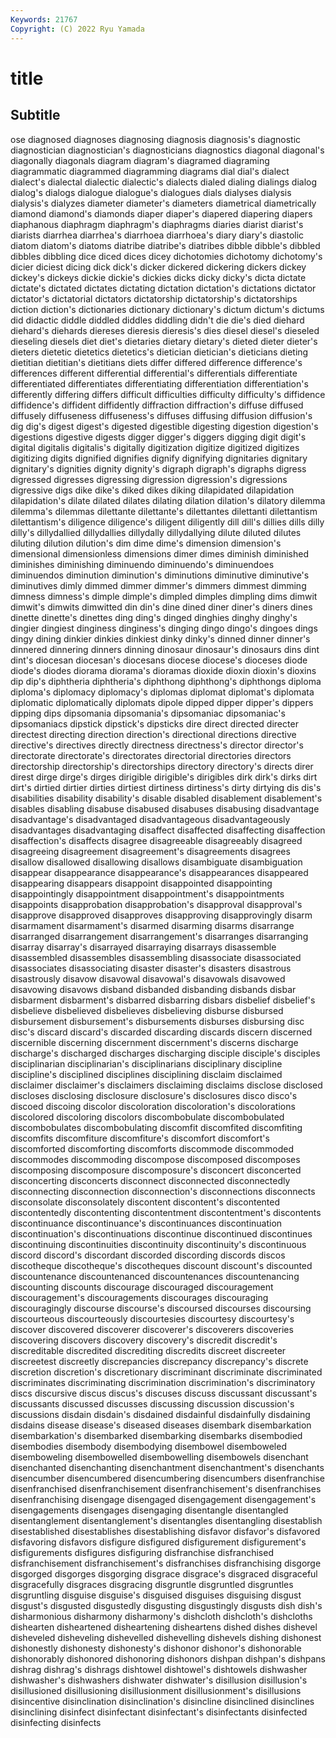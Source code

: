 ```yaml
---
Keywords: 21767
Copyright: (C) 2022 Ryu Yamada
---
```



# title

## Subtitle
ose diagnosed diagnoses diagnosing diagnosis diagnosis's diagnostic diagnostician
diagnostician's diagnosticians diagnostics diagonal diagonal's diagonally diagonals diagram diagram's diagramed
diagraming diagrammatic diagrammed diagramming diagrams dial dial's dialect dialect's dialectal
dialectic dialectic's dialects dialed dialing dialings dialog dialog's dialogs dialogue
dialogue's dialogues dials dialyses dialysis dialysis's dialyzes diameter diameter's diameters
diametrical diametrically diamond diamond's diamonds diaper diaper's diapered diapering diapers
diaphanous diaphragm diaphragm's diaphragms diaries diarist diarist's diarists diarrhea diarrhea's
diarrhoea diarrhoea's diary diary's diastolic diatom diatom's diatoms diatribe diatribe's
diatribes dibble dibble's dibbled dibbles dibbling dice diced dices dicey
dichotomies dichotomy dichotomy's dicier diciest dicing dick dick's dicker dickered
dickering dickers dickey dickey's dickeys dickie dickie's dickies dicks dicky
dicky's dicta dictate dictate's dictated dictates dictating dictation dictation's dictations
dictator dictator's dictatorial dictators dictatorship dictatorship's dictatorships diction diction's dictionaries
dictionary dictionary's dictum dictum's dictums did didactic diddle diddled diddles
diddling didn't die die's died diehard diehard's diehards diereses dieresis
dieresis's dies diesel diesel's dieseled dieseling diesels diet diet's dietaries
dietary dietary's dieted dieter dieter's dieters dietetic dietetics dietetics's dietician
dietician's dieticians dieting dietitian dietitian's dietitians diets differ differed difference
difference's differences different differential differential's differentials differentiate differentiated differentiates differentiating
differentiation differentiation's differently differing differs difficult difficulties difficulty difficulty's diffidence
diffidence's diffident diffidently diffraction diffraction's diffuse diffused diffusely diffuseness diffuseness's
diffuses diffusing diffusion diffusion's dig dig's digest digest's digested digestible
digesting digestion digestion's digestions digestive digests digger digger's diggers digging
digit digit's digital digitalis digitalis's digitally digitization digitize digitized digitizes
digitizing digits dignified dignifies dignify dignifying dignitaries dignitary dignitary's dignities
dignity dignity's digraph digraph's digraphs digress digressed digresses digressing digression
digression's digressions digressive digs dike dike's diked dikes diking dilapidated
dilapidation dilapidation's dilate dilated dilates dilating dilation dilation's dilatory dilemma
dilemma's dilemmas dilettante dilettante's dilettantes dilettanti dilettantism dilettantism's diligence diligence's
diligent diligently dill dill's dillies dills dilly dilly's dillydallied dillydallies
dillydally dillydallying dilute diluted dilutes diluting dilution dilution's dim dime
dime's dimension dimension's dimensional dimensionless dimensions dimer dimes diminish diminished
diminishes diminishing diminuendo diminuendo's diminuendoes diminuendos diminution diminution's diminutions diminutive
diminutive's diminutives dimly dimmed dimmer dimmer's dimmers dimmest dimming dimness
dimness's dimple dimple's dimpled dimples dimpling dims dimwit dimwit's dimwits
dimwitted din din's dine dined diner diner's diners dines dinette
dinette's dinettes ding ding's dinged dinghies dinghy dinghy's dingier dingiest
dinginess dinginess's dinging dingo dingo's dingoes dings dingy dining dinkier
dinkies dinkiest dinky dinky's dinned dinner dinner's dinnered dinnering dinners
dinning dinosaur dinosaur's dinosaurs dins dint dint's diocesan diocesan's diocesans
diocese diocese's dioceses diode diode's diodes diorama diorama's dioramas dioxide
dioxin dioxin's dioxins dip dip's diphtheria diphtheria's diphthong diphthong's diphthongs
diploma diploma's diplomacy diplomacy's diplomas diplomat diplomat's diplomata diplomatic diplomatically
diplomats dipole dipped dipper dipper's dippers dipping dips dipsomania dipsomania's
dipsomaniac dipsomaniac's dipsomaniacs dipstick dipstick's dipsticks dire direct directed directer
directest directing direction direction's directional directions directive directive's directives directly
directness directness's director director's directorate directorate's directorates directorial directories directors
directorship directorship's directorships directory directory's directs direr direst dirge dirge's
dirges dirigible dirigible's dirigibles dirk dirk's dirks dirt dirt's dirtied
dirtier dirties dirtiest dirtiness dirtiness's dirty dirtying dis dis's disabilities
disability disability's disable disabled disablement disablement's disables disabling disabuse disabused
disabuses disabusing disadvantage disadvantage's disadvantaged disadvantageous disadvantageously disadvantages disadvantaging disaffect
disaffected disaffecting disaffection disaffection's disaffects disagree disagreeable disagreeably disagreed disagreeing
disagreement disagreement's disagreements disagrees disallow disallowed disallowing disallows disambiguate disambiguation
disappear disappearance disappearance's disappearances disappeared disappearing disappears disappoint disappointed disappointing
disappointingly disappointment disappointment's disappointments disappoints disapprobation disapprobation's disapproval disapproval's disapprove
disapproved disapproves disapproving disapprovingly disarm disarmament disarmament's disarmed disarming disarms
disarrange disarranged disarrangement disarrangement's disarranges disarranging disarray disarray's disarrayed disarraying
disarrays disassemble disassembled disassembles disassembling disassociate disassociated disassociates disassociating disaster
disaster's disasters disastrous disastrously disavow disavowal disavowal's disavowals disavowed disavowing
disavows disband disbanded disbanding disbands disbar disbarment disbarment's disbarred disbarring
disbars disbelief disbelief's disbelieve disbelieved disbelieves disbelieving disburse disbursed disbursement
disbursement's disbursements disburses disbursing disc disc's discard discard's discarded discarding
discards discern discerned discernible discerning discernment discernment's discerns discharge discharge's
discharged discharges discharging disciple disciple's disciples disciplinarian disciplinarian's disciplinarians disciplinary
discipline discipline's disciplined disciplines disciplining disclaim disclaimed disclaimer disclaimer's disclaimers
disclaiming disclaims disclose disclosed discloses disclosing disclosure disclosure's disclosures disco
disco's discoed discoing discolor discoloration discoloration's discolorations discolored discoloring discolors
discombobulate discombobulated discombobulates discombobulating discomfit discomfited discomfiting discomfits discomfiture discomfiture's
discomfort discomfort's discomforted discomforting discomforts discommode discommoded discommodes discommoding discompose
discomposed discomposes discomposing discomposure discomposure's disconcert disconcerted disconcerting disconcerts disconnect
disconnected disconnectedly disconnecting disconnection disconnection's disconnections disconnects disconsolate disconsolately discontent
discontent's discontented discontentedly discontenting discontentment discontentment's discontents discontinuance discontinuance's discontinuances
discontinuation discontinuation's discontinuations discontinue discontinued discontinues discontinuing discontinuities discontinuity discontinuity's
discontinuous discord discord's discordant discorded discording discords discos discotheque discotheque's
discotheques discount discount's discounted discountenance discountenanced discountenances discountenancing discounting discounts
discourage discouraged discouragement discouragement's discouragements discourages discouraging discouragingly discourse discourse's
discoursed discourses discoursing discourteous discourteously discourtesies discourtesy discourtesy's discover discovered
discoverer discoverer's discoverers discoveries discovering discovers discovery discovery's discredit discredit's
discreditable discredited discrediting discredits discreet discreeter discreetest discreetly discrepancies discrepancy
discrepancy's discrete discretion discretion's discretionary discriminant discriminate discriminated discriminates discriminating
discrimination discrimination's discriminatory discs discursive discus discus's discuses discuss discussant
discussant's discussants discussed discusses discussing discussion discussion's discussions disdain disdain's
disdained disdainful disdainfully disdaining disdains disease disease's diseased diseases disembark
disembarkation disembarkation's disembarked disembarking disembarks disembodied disembodies disembody disembodying disembowel
disemboweled disemboweling disembowelled disembowelling disembowels disenchant disenchanted disenchanting disenchantment disenchantment's
disenchants disencumber disencumbered disencumbering disencumbers disenfranchise disenfranchised disenfranchisement disenfranchisement's disenfranchises
disenfranchising disengage disengaged disengagement disengagement's disengagements disengages disengaging disentangle disentangled
disentanglement disentanglement's disentangles disentangling disestablish disestablished disestablishes disestablishing disfavor disfavor's
disfavored disfavoring disfavors disfigure disfigured disfigurement disfigurement's disfigurements disfigures disfiguring
disfranchise disfranchised disfranchisement disfranchisement's disfranchises disfranchising disgorge disgorged disgorges disgorging
disgrace disgrace's disgraced disgraceful disgracefully disgraces disgracing disgruntle disgruntled disgruntles
disgruntling disguise disguise's disguised disguises disguising disgust disgust's disgusted disgustedly
disgusting disgustingly disgusts dish dish's disharmonious disharmony disharmony's dishcloth dishcloth's
dishcloths dishearten disheartened disheartening disheartens dished dishes dishevel disheveled disheveling
dishevelled dishevelling dishevels dishing dishonest dishonestly dishonesty dishonesty's dishonor dishonor's
dishonorable dishonorably dishonored dishonoring dishonors dishpan dishpan's dishpans dishrag dishrag's
dishrags dishtowel dishtowel's dishtowels dishwasher dishwasher's dishwashers dishwater dishwater's disillusion
disillusion's disillusioned disillusioning disillusionment disillusionment's disillusions disincentive disinclination disinclination's disincline
disinclined disinclines disinclining disinfect disinfectant disinfectant's disinfectants disinfected disinfecting disinfects
